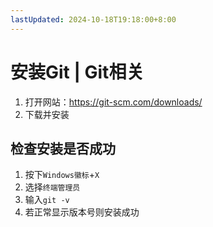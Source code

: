 ```yaml
---
lastUpdated: 2024-10-18T19:18:00+8:00
---
```


# 安装Git | Git相关

1. 打开网站：<https://git-scm.com/downloads/>
2. 下载并安装

## 检查安装是否成功

1. 按下```Windows徽标```+```X```
2. 选择```终端管理员```
3. 输入```git -v```
4. 若正常显示版本号则安装成功